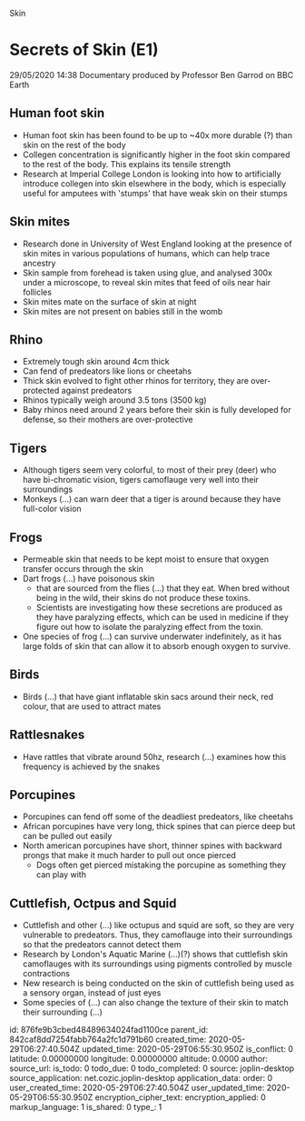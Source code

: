 Skin

# Secrets of Skin (E1)
29/05/2020 14:38
Documentary produced by Professor Ben Garrod on BBC Earth

## Human foot skin
* Human foot skin has been found to be up to ~40x more durable (?) than skin on the rest of the body
* Collegen concentration is significantly higher in the foot skin compared to the rest of the body. This explains its tensile strength
* Research at Imperial College London is looking into how to artificially introduce collegen into skin elsewhere in the body, which is especially useful for amputees with 'stumps' that have weak skin on their stumps

## Skin mites
* Research done in University of West England looking at the presence of skin mites in various populations of humans, which can help trace ancestry
* Skin sample from forehead is taken using glue, and analysed 300x under a microscope, to reveal skin mites that feed of oils near hair follicles
* Skin mites mate on the surface of skin at night
* Skin mites are not present on babies still in the womb

## Rhino
* Extremely tough skin around 4cm thick
* Can fend of predeators like lions or cheetahs
* Thick skin evolved to fight other rhinos for territory, they are over-protected against predeators
* Rhinos typically weigh around 3.5 tons (3500 kg)
* Baby rhinos need around 2 years before their skin is fully developed for defense, so their mothers are over-protective

## Tigers
* Although tigers seem very colorful, to most of their prey (deer) who have bi-chromatic vision, tigers camoflauge very well into their surroundings
* Monkeys (...) can warn deer that a tiger is around because they have full-color vision

## Frogs
* Permeable skin that needs to be kept moist to ensure that oxygen transfer occurs through the skin
* Dart frogs (...) have poisonous skin
	* that are sourced from the flies (...) that they eat. When bred without being in the wild, their skins do not produce these toxins. 
	* Scientists are investigating how these secretions are produced as they have paralyzing effects, which can be used in medicine if they figure out how to isolate the paralyzing effect from the toxin.
* One species of frog (...) can survive underwater indefinitely, as it has large folds of skin that can allow it to absorb enough oxygen to survive.

## Birds
* Birds (...) that have giant inflatable skin sacs around their neck, red colour, that are used to attract mates

## Rattlesnakes
* Have rattles that vibrate around 50hz, research (...) examines how this frequency is achieved by the snakes

## Porcupines
* Porcupines can fend off some of the deadliest predeators, like cheetahs
* African porcupines have very long, thick spines that can pierce deep but can be pulled out easily
* North american porcupines have short, thinner spines with backward prongs that make it much harder to pull out once pierced
	* Dogs often get pierced mistaking the porcupine as something they can play with

## Cuttlefish, Octpus and Squid
* Cuttlefish and other (...) like octupus and squid are soft, so they are very vulnerable to predeators. Thus, they camoflauge into their surroundings so that the predeators cannot detect them
* Research by London's Aquatic Marine (...)(?) shows that cuttlefish skin camoflauges with its surroundings using pigments controlled by muscle contractions
* New research is being conducted on the skin of cuttlefish being used as a sensory organ, instead of just eyes
* Some species of (...) can also change the texture of their skin to match their surrounding (...)




id: 876fe9b3cbed48489634024fad1100ce
parent_id: 842caf8dd7254fabb764a2fc1d791b60
created_time: 2020-05-29T06:27:40.504Z
updated_time: 2020-05-29T06:55:30.950Z
is_conflict: 0
latitude: 0.00000000
longitude: 0.00000000
altitude: 0.0000
author: 
source_url: 
is_todo: 0
todo_due: 0
todo_completed: 0
source: joplin-desktop
source_application: net.cozic.joplin-desktop
application_data: 
order: 0
user_created_time: 2020-05-29T06:27:40.504Z
user_updated_time: 2020-05-29T06:55:30.950Z
encryption_cipher_text: 
encryption_applied: 0
markup_language: 1
is_shared: 0
type_: 1